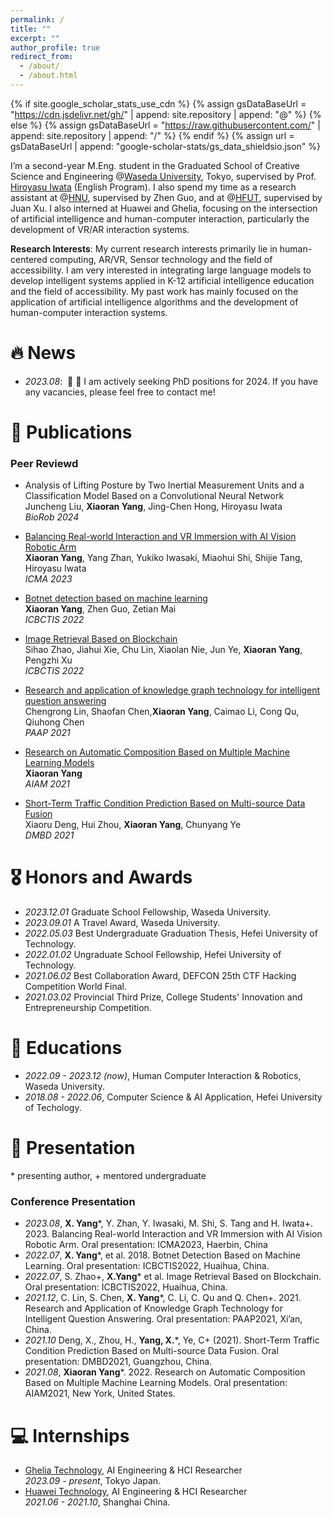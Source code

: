 ```yaml
---
permalink: /
title: ""
excerpt: ""
author_profile: true
redirect_from: 
  - /about/
  - /about.html
---
```


{% if site.google_scholar_stats_use_cdn %}
{% assign gsDataBaseUrl = "https://cdn.jsdelivr.net/gh/" | append: site.repository | append: "@" %}
{% else %}
{% assign gsDataBaseUrl = "https://raw.githubusercontent.com/" | append: site.repository | append: "/" %}
{% endif %}
{% assign url = gsDataBaseUrl | append: "google-scholar-stats/gs_data_shieldsio.json" %}

<span class='anchor' id='about-me'></span>

I’m a second-year M.Eng. student in the Graduated School of Creative Science and Engineering @[Waseda University](https://www.waseda.jp/top/), Tokyo, supervised by Prof. [Hiroyasu Iwata](http://jubi-party.jp/people/professor) (English Program). I also spend my time as a research assistant at @[HNU](https://en.hainanu.edu.cn/), supervised by Zhen Guo, and at @[HFUT](https://www.hfut.edu.cn/), supervised by Juan Xu. I also interned at Huawei and Ghelia, focusing on the intersection of artificial intelligence and human-computer interaction, particularly the development of VR/AR interaction systems.

**Research Interests**: My current research interests primarily lie in human-centered computing, AR/VR, Sensor technology and the field of accessibility. I am very interested in integrating large language models to develop intelligent systems applied in K-12 artificial intelligence education and the field of accessibility. My past work has mainly focused on the application of artificial intelligence algorithms and the development of human-computer interaction systems.


# 🔥 News
- *2023.08*: &nbsp;📢 📢 I am actively seeking PhD positions for 2024. If you have any vacancies, please feel free to contact me!

# 📝 Publications 

### Peer Reviewd

- Analysis of Lifting Posture by Two Inertial Measurement Units and a Classification Model Based on a Convolutional Neural Network
<br>Juncheng Liu, **Xiaoran Yang**, Jing-Chen Hong, Hiroyasu Iwata
<br>*BioRob 2024*

- [Balancing Real-world Interaction and VR Immersion with AI Vision Robotic Arm](https://ieeexplore.ieee.org/abstract/document/10215826)
<br>**Xiaoran Yang**, Yang Zhan, Yukiko Iwasaki, Miaohui Shi, Shijie Tang, Hiroyasu Iwata
<br>*ICMA 2023*

- [Botnet detection based on machine learning](https://ieeexplore.ieee.org/abstract/document/9845057)
<br>**Xiaoran Yang**, Zhen Guo, Zetian Mai
<br>*ICBCTIS 2022*

- [Image Retrieval Based on Blockchain](https://ieeexplore.ieee.org/abstract/document/9845119/)
<br>Sihao Zhao, Jiahui Xie, Chu Lin, Xiaolan Nie, Jun Ye, **Xiaoran Yang**, Pengzhi Xu
<br>*ICBCTIS 2022*

- [Research and application of knowledge graph technology for intelligent question answering](https://ieeexplore.ieee.org/abstract/document/9720306)
<br>Chengrong Lin, Shaofan Chen,**Xiaoran Yang**, Caimao Li, Cong Qu, Qiuhong Chen
<br>*PAAP 2021*

- [Research on Automatic Composition Based on Multiple Machine Learning Models](https://dl.acm.org/doi/abs/10.1145/3495018.3495366)
<br>**Xiaoran Yang**
<br>*AIAM 2021*

- [Short-Term Traffic Condition Prediction Based on Multi-source Data Fusion](https://link.springer.com/chapter/10.1007/978-981-16-7476-1_29)
<br>Xiaoru Deng, Hui Zhou, **Xiaoran Yang**, Chunyang Ye
<br>*DMBD 2021*

# 🎖 Honors and Awards
- *2023.12.01* Graduate School Fellowship, Waseda University.
- *2023.09.01* A Travel Award, Waseda University.
- *2022.05.03* Best Undergraduate Graduation Thesis, Hefei University of Technology.
- *2022.01.02* Ungraduate School Fellowship, Hefei University of Technology.
- *2021.06.02* Best Collaboration Award, DEFCON 25th CTF Hacking Competition World Final.
- *2021.03.02* Provincial Third Prize, College Students' Innovation and Entrepreneurship Competition.

# 📖 Educations
- *2022.09 - 2023.12 (now)*, Human Computer Interaction & Robotics, Waseda University. 
- *2018.08 - 2022.06*, Computer Science & AI Application, Hefei University of Techology. 

# 💬 Presentation
\* presenting author, \+ mentored undergraduate
### Conference Presentation
- *2023.08*, **X. Yang***, Y. Zhan, Y. Iwasaki, M. Shi, S. Tang and H. Iwata+. 2023. Balancing Real-world Interaction and VR Immersion with AI Vision Robotic Arm. Oral presentation: ICMA2023, Haerbin, China
- *2022.07*, **X. Yang***, et al. 2018. Botnet Detection Based on Machine Learning. Oral presentation: ICBCTIS2022, Huaihua, China.
- *2022.07*, S. Zhao+, **X.Yang*** et al. Image Retrieval Based on Blockchain. Oral presentation: ICBCTIS2022, Huaihua, China.
- *2021.12*, C. Lin, S. Chen, **X. Yang***, C. Li, C. Qu and Q. Chen+. 2021. Research and Application of Knowledge Graph Technology for Intelligent Question Answering. Oral presentation: PAAP2021, Xi’an, China.
- *2021.10* Deng, X., Zhou, H., **Yang, X.***, Ye, C+ (2021). Short-Term Traffic Condition Prediction Based on Multi-source Data Fusion. Oral presentation: DMBD2021, Guangzhou, China.
- *2021.08*, **Xiaoran Yang***. 2022. Research on Automatic Composition Based on Multiple Machine Learning Models. Oral presentation: AIAM2021, New York, United States.

# 💻 Internships
- [Ghelia Technology](https://ghelia.com/), AI Engineering & HCI Researcher
<br>*2023.09 - present*, Tokyo Japan.
- [Huawei Technology](https://www.huawei.com/cn/), AI Engineering & HCI Researcher
<br>*2021.06 - 2021.10*, Shanghai China.
